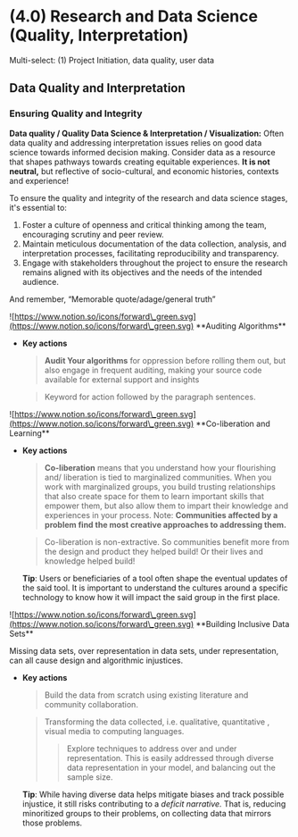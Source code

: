 # (4.0) Research and Data Science (Quality, Interpretation)

Multi-select: (1) Project Initiation, data quality, user data

## **Data Quality and Interpretation**

### **Ensuring Quality and Integrity**

**Data quality / Quality Data Science & Interpretation / Visualization:** Often data quality and addressing interpretation issues relies on good data science towards informed decision making. Consider data as a resource that shapes pathways towards creating equitable experiences. **It is not neutral,** but reflective of socio-cultural, and economic histories, contexts and experience!

To ensure the quality and integrity of the research and data science stages, it's essential to:

1. Foster a culture of openness and critical thinking among the team, encouraging scrutiny and peer review.
2. Maintain meticulous documentation of the data collection, analysis, and interpretation processes, facilitating reproducibility and transparency.
3. Engage with stakeholders throughout the project to ensure the research remains aligned with its objectives and the needs of the intended audience.

And remember, “Memorable quote/adage/general truth”

![https://www.notion.so/icons/forward\_green.svg](https://www.notion.so/icons/forward\_green.svg) \*\*Auditing Algorithms\*\*

*   **Key actions**

    > **Audit Your algorithms** for oppression before rolling them out, but also engage in frequent auditing, making your source code available for external support and insights

    > Keyword for action followed by the paragraph sentences.

![https://www.notion.so/icons/forward\_green.svg](https://www.notion.so/icons/forward\_green.svg) \*\*Co-liberation and Learning\*\*

*   **Key actions**

    > **Co-liberation** means that you understand how your flourishing and/ liberation is tied to marginalized communities. When you work with marginalized groups, you build trusting relationships that also create space for them to learn important skills that empower them, but also allow them to impart their knowledge and experiences in your process. Note: **Communities affected by a problem find the most creative approaches to addressing them.**

    > Co-liberation is non-extractive. So communities benefit more from the design and product they helped build! Or their lives and knowledge helped build!

    **Tip**: Users or beneficiaries of a tool often shape the eventual updates of the said tool. It is important to understand the cultures around a specific technology to know how it will impact the said group in the first place.

![https://www.notion.so/icons/forward\_green.svg](https://www.notion.so/icons/forward\_green.svg) \*\*Building Inclusive Data Sets\*\*

Missing data sets, over representation in data sets, under representation, can all cause design and algorithmic injustices.

*   **Key actions**

    > Build the data from scratch using existing literature and community collaboration.

    > Transforming the data collected, i.e. qualitative, quantitative , visual media to computing languages.
    >
    > > Explore techniques to address over and under representation. This is easily addressed through diverse data representation in your model, and balancing out the sample size.

    **Tip**: While having diverse data helps mitigate biases and track possible injustice, it still risks contributing to a _deficit narrative._ That is, reducing minoritized groups to their problems, on collecting data that mirrors those problems.
